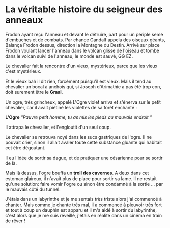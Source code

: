 # La véritable histoire du seigneur des anneaux

Frodon ayant reçu l'anneau et devant le détruire, part pour un périple semé d'embuches et de combats. Par chance Gandalf appela des oiseaux géants, Balança Frodon dessus, direction la Montagne du Destin. Arrivé sur place Frodon voulant lancer l'anneau dans le volcan glisse de l'oiseau et tombe dans le volcan suivi de l'anneau, le monde est sauvé, GG EZ.

Le chevalier fait la rencontre d'un vieux, mystérieux, parce que les vieux c'est mystérieux.

Et le vieux bah il dit rien, forcément puisqu'il est vieux. Mais il tend au chevalier un bocal à anchois qui, si Joseph d'Arimathie a pas été trop con, doit surement être le **Graal**.


Un ogre, très grincheux, appelé L'Ogre violet arriva et s'énerva sur le petit chevalier, car il avait piétiné les violettes de sa forêt enchanté :

**L'Ogre** _"Pauvre petit homme, tu as mis les pieds au mauvais endroit "_

Il attrapa le chevalier, et l'engloutit d'un seul coup.

Le chevalier se retrouva noyé dans les sucs gastriques de l'ogre. Il ne pouvait crier, sinon il allait avaler toute cette substance gluante qui habitait cet être dégoutant.

Il eu l'idée de sortir sa dague, et de pratiquer une césarienne pour se sortir de là.


Mais là dessus, l'ogre bouffa un **troll des cavernes**. A deux dans cet estomac glaireux, il n'avait plus de place pour sortir sa lame. Il ne restait qu'une solution: faire vomir l'ogre ou sinon être condamné à la sortie ... par le mauvais côté du tunnel.

J'étais dans un labyrinthe et je me sentais très triste alors j'ai commencé à chanter. Mais comme je chante très mal, il a commencé à pleuvoir très fort et tout à coup un dauphin est apparu et il m'a aidé à sortir du labyrinthe, c'est alors que je me suis réveillé, j'étais en réalité dans un cinéma en train de rêver !
